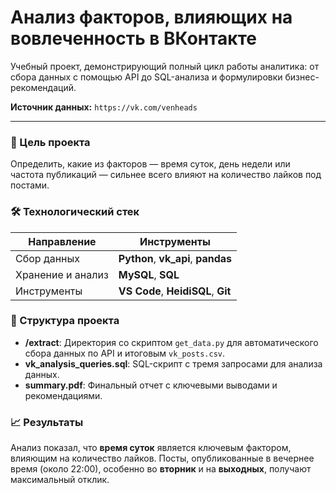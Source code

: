 # Анализ факторов, влияющих на вовлеченность в ВКонтакте

Учебный проект, демонстрирующий полный цикл работы аналитика: от сбора данных с помощью API до SQL-анализа и формулировки бизнес-рекомендаций.

**Источник данных:** `https://vk.com/venheads`

---

### 🎯 Цель проекта

Определить, какие из факторов — время суток, день недели или частота публикаций — сильнее всего влияют на количество лайков под постами.

### 🛠️ Технологический стек

| Направление | Инструменты |
|---|---|
| Сбор данных | **Python**, **vk_api**, **pandas** |
| Хранение и анализ | **MySQL**, **SQL** |
| Инструменты | **VS Code**, **HeidiSQL**, **Git** |

### 📂 Структура проекта

*   **/extract**: Директория со скриптом `get_data.py` для автоматического сбора данных по API и итоговым `vk_posts.csv`.
*   **vk_analysis_queries.sql**: SQL-скрипт с тремя запросами для анализа данных.
*   **summary.pdf**: Финальный отчет с ключевыми выводами и рекомендациями.

### 📈 Результаты

Анализ показал, что **время суток** является ключевым фактором, влияющим на количество лайков. Посты, опубликованные в вечернее время (около 22:00), особенно во **вторник** и на **выходных**, получают максимальный отклик.
